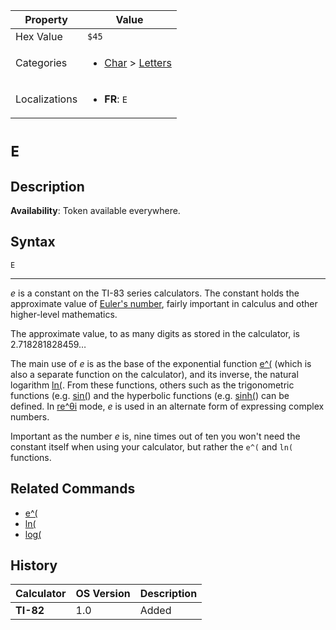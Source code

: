| Property      | Value |
|---------------|-------|
| Hex Value     | `$45`|
| Categories    | <ul><li>[Char](<../categories/Char.md>) > [Letters](<../categories/Char.md#Letters>)</li></ul> |
| Localizations | <ul><li><b>FR</b>: `E`</li></ul> |

# `E`

## Description



<b>Availability</b>: Token available everywhere.

## Syntax
`E`

<hr>

_e_ is a constant on the TI-83 series calculators. The constant holds the approximate value of [Euler's number](https://mathworld.wolfram.com/e.html), fairly important in calculus and other higher-level mathematics.

The approximate value, to as many digits as stored in the calculator, is 2.718281828459…

The main use of _e_ is as the base of the exponential function [e^(](/e-exponent) (which is also a separate function on the calculator), and its inverse, the natural logarithm [ln(](/ln). From these functions, others such as the trigonometric functions (e.g. [sin(](/sin)) and the hyperbolic functions (e.g. [sinh(](/sinh)) can be defined. In [re^θi](/re-thetai) mode, _e_ is used in an alternate form of expressing complex numbers.

Important as the number _e_ is, nine times out of ten you won't need the constant itself when using your calculator, but rather the `e^(` and `ln(` functions.

## Related Commands

*   [e^(](/e-exponent)
*   [ln(](/ln)
*   [log(](/log)

## History
| Calculator | OS Version | Description |
|------------|------------|-------------|
| <b>TI-82</b> | 1.0 | Added |



